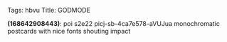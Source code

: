 Tags: hbvu
Title: GODMODE
  
**(168642908443)**: poi s2e22 picj-sb-4ca7e578-aVUJua monochromatic postcards with nice fonts shouting impact
